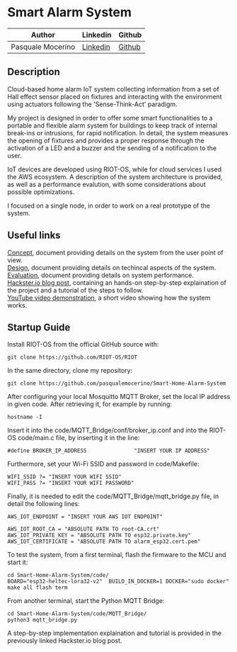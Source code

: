# Smart Alarm System

| Author | Linkedin | Github |
|--- |--- |--- |
| Pasquale Mocerino | [Linkedin](https://www.linkedin.com/in/pasquale-mocerino-29088b1a2/) | [Github](https://github.com/pmocerino) |

## Description

Cloud-based home alarm IoT system collecting information from a set of Hall effect sensor placed on fixtures and interacting with the environment using actuators following the 'Sense-Think-Act' paradigm.

My project is designed in order to offer some smart functionalities to a portable and flexible alarm system for buildings to keep track of internal break-ins or intrusions, for rapid notification. In detail, the system measures the opening of fixtures and provides a proper response through the activation of a LED and a buzzer and the sending of a notification to the user.

IoT devices are developed using RIOT-OS, while for cloud services I used the AWS ecosystem. A description of the system architecture is provided, as well as a performance evalution, with some considerations about possible optimizations.

I focused on a single node, in order to work on a real prototype of the system.

## Useful links

[Concept](https://github.com/pmocerino/Smart-Home-Alarm-System/blob/main/Concept.md), document providing details on the system from the user point of view.\
[Design](https://github.com/pmocerino/Smart-Home-Alarm-System/blob/main/Design.md), document providing details on techincal aspects of the system.\
[Evaluation](https://github.com/pmocerino/Smart-Home-Alarm-System/blob/main/Evaluation.md), document providing details on system performance.\
[Hackster.io blog post](https://www.hackster.io/mocerino1919964/smart-home-alarm-system-e8c79e), containing an hands-on step-by-step explaination of the project and a tutorial of the steps to follow.\
[YouTube video demonstration](https://youtu.be/uvM3GXvci34), a short video showing how the system works.

## Startup Guide
Install RIOT-OS from the official GitHub source with:

    git clone https://github.com/RIOT-OS/RIOT

In the same directory, clone my repository:

    git clone https://github.com/pasqualemocerino/Smart-Home-Alarm-System

After configuring your local Mosquitto MQTT Broker, set the local IP address in given code. After retrieving it, for example by running:

    hostname -I

Insert it into the code/MQTT_Bridge/conf/broker_ip.conf and into the RIOT-OS code/main.c file, by inserting it in the line:

    #define BROKER_IP_ADDRESS               "INSERT YOUR IP ADDRESS"

Furthermore, set your Wi-Fi SSID and password in code/Makefile:

    WIFI_SSID ?= "INSERT YOUR WIFI SSID"  
    WIFI_PASS ?= "INSERT YOUR WIFI PASSWORD"

Finally, it is needed to edit the code/MQTT_Bridge/mqtt_bridge.py file, in detail the following lines:
    
    AWS_IOT_ENDPOINT = "INSERT YOUR AWS IOT ENDPOINT"
    
    AWS_IOT_ROOT_CA = "ABSOLUTE PATH TO root-CA.crt"
    AWS_IOT_PRIVATE_KEY = "ABSOLUTE PATH TO esp32.private.key"
    AWS_IOT_CERTIFICATE = "ABSOLUTE PATH TO alarm_esp32.cert.pem"

To test the system, from a first terminal, flash the firmware to the MCU and start it:

    cd Smart-Home-Alarm-System/code/
    BOARD="esp32-heltec-lora32-v2"  BUILD_IN_DOCKER=1 DOCKER="sudo docker" make all flash term

From another terminal, start the Python MQTT Bridge:

    cd Smart-Home-Alarm-System/code/MQTT_Bridge/
    python3 mqtt_bridge.py

A step-by-step implementation explaination and tutorial is provided in the previously linked Hackster.io blog post.
